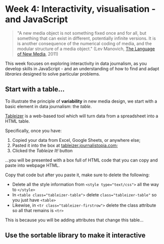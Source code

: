 # Week 4: Interactivity, visualisation - and JavaScript

> "A new media object is not something fixed once and for all, but something that can exist in different, potentially infinite versions. It is is another consequence of the numerical coding of media, and the modular structure of a media object." (Lev Manovich, [The Language of New Media](http://faculty.georgetown.edu/irvinem/theory/Manovich-LangNewMedia-excerpt.pdf), 2011)

This week focuses on exploring interactivity in data journalism, as you develop skills in JavaScript - and an understanding of how to find and adapt *libraries* designed to solve particular problems.

## Start with a table...

To illustrate the principle of **variability** in new media design, we start with a basic element in data journalism: the *table*.

[Tableizer](http://tableizer.journalistopia.com/) is a web-based tool which will turn data from a spreadsheet into a HTML table.

Specifically, once you have:

1. Copied your data from Excel, Google Sheets, or anywhere else;
2. Pasted it into the box at [tableizer.journalistopia.com](http://tableizer.journalistopia.com/);
3. Clicked the *Tableize It!* button

...you will be presented with a box full of HTML code that you can copy and paste into webpage HTML.

Copy that code but after you paste it, make sure to delete the following:

* Delete all the style information from `<style type="text/css">` all the way to `</style>`
* In `<table class="tableizer-table">` delete `class="tableizer-table"` so you just have `<table>`
* Likewise, in `<tr class="tableizer-firstrow">` delete the class attribute so all that remains is `<tr>`

This is because you will be adding attributes that change this table...

## Use the sortable library to make it interactive
